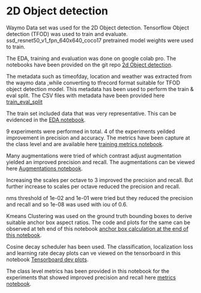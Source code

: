 
# 2D Object detection

Waymo Data set was used for the 2D Object detection.
Tensorflow Object detection (TFOD) was used to train and evaluate.
ssd_resnet50_v1_fpn_640x640_coco17 pretrained model weights were used to train.

The EDA, training and evaluation was done on google colab pro.
The notebooks have been provided on the git repo [2d Object detection](https://github.com/pavanp5/2d_object_detection).

The metadata such as timeofday, location and weather was extracted from the waymo data ,while converting to tfrecord format suitable for TFOD object detection model.
This metadata has been used to perform the train & eval split. The CSV files with metadata have been provided here [train_eval_split](https://github.com/pavanp5/2d_object_detection/tree/main/data)

The train set included data that was very representative. This can be evidenced in the [EDA notebook](https://github.com/pavanp5/2d_object_detection/blob/main/EDA_Train_Eval_Split.ipynb).

9 experiments were performed in total. 4 of the experiments yeilded improvement in precision and accuracy. The metrics have been capture at the class level and are available here [training metrics notebook](https://github.com/pavanp5/2d_object_detection/blob/main/Training_Experiment_Results.ipynb).

Many augmentations were tried of which contrast adjust augmentation yielded an improved precision and recall. The augmentations can be viewed here [Augmentations notebook](https://github.com/pavanp5/2d_object_detection/blob/main/Augmentations.ipynb).

Increasing the scales per octave to 3 improved the precision and recall. But further increase to scales per octave reduced the precision and recall.

nms threshold of 1e-02 and 1e-01 were tried but they reduced the precision and recall and so 1e-08 was used with iou of 0.6.

Kmeans Clustering was used on the ground truth bounding boxes to derive suitable anchor box aspect ratios. The code and plots for the same can be observed at teh end of this notebook [anchor box calculation at the end of this notebook](https://github.com/pavanp5/2d_object_detection/blob/main/Augmentations.ipynb).

Cosine decay scheduler has been used. The classification, localization loss and learning rate decay plots can ve viewed on the tensorboard in this notebook [Tensorboard dev plots](https://github.com/pavanp5/2d_object_detection/blob/main/Tensorboard_log_plots.ipynb).

The class level metrics has been provided in this notebook for the experiments that showed improved precision and recall here [metrics notebook](https://github.com/pavanp5/2d_object_detection/blob/main/Training_Experiment_Results.ipynb).

